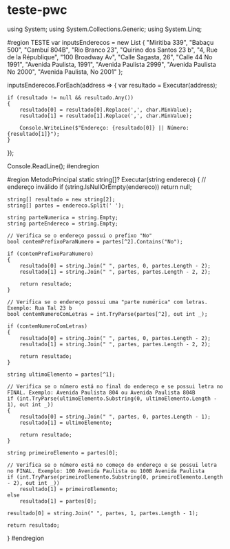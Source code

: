 # teste-pwc

using System;
using System.Collections.Generic;
using System.Linq;

#region TESTE
var inputsEnderecos = new List<string>
{
    "Miritiba 339",
    "Babaçu 500",
    "Cambuí 804B",
    "Rio Branco 23",
    "Quirino dos Santos 23 b",
    "4, Rue de la République",
    "100 Broadway Av",
    "Calle Sagasta, 26",
    "Calle 44 No 1991",
    "Avenida Paulista, 1991",
    "Avenida Paulista 2999",
    "Avenida Paulista No 2000",
    "Avenida Paulista, No 2001"
};

inputsEnderecos.ForEach(address =>
{
    var resultado = Executar(address);

    if (resultado != null && resultado.Any())
    {
        resultado[0] = resultado[0].Replace(',', char.MinValue);
        resultado[1] = resultado[1].Replace(',', char.MinValue);

        Console.WriteLine($"Endereço: {resultado[0]} || Número: {resultado[1]}");
    }
});

Console.ReadLine();
#endregion

#region MetodoPrincipal
static string[]? Executar(string endereco)
{
    // endereço inválido
    if (string.IsNullOrEmpty(endereco))
        return null;

    string[] resultado = new string[2];
    string[] partes = endereco.Split(' ');

    string parteNumerica = string.Empty;
    string parteEndereco = string.Empty;

    // Verifica se o endereço possui o prefixo "No"
    bool contemPrefixoParaNumero = partes[^2].Contains("No");

    if (contemPrefixoParaNumero)
    {
        resultado[0] = string.Join(" ", partes, 0, partes.Length - 2);
        resultado[1] = string.Join(" ", partes, partes.Length - 2, 2);

        return resultado;
    }

    // Verifica se o endereço possui uma "parte numérica" com letras. Exemplo: Rua Tal 23 b
    bool contemNumeroComLetras = int.TryParse(partes[^2], out int _);

    if (contemNumeroComLetras)
    {
        resultado[0] = string.Join(" ", partes, 0, partes.Length - 2);
        resultado[1] = string.Join(" ", partes, partes.Length - 2, 2);

        return resultado;
    }

    string ultimoElemento = partes[^1];

    // Verifica se o número está no final do endereço e se possui letra no FINAL. Exemplo: Avenida Paulista 804 ou Avenida Paulista 804B
    if (int.TryParse(ultimoElemento.Substring(0, ultimoElemento.Length - 1), out int _))
    {
        resultado[0] = string.Join(" ", partes, 0, partes.Length - 1);
        resultado[1] = ultimoElemento;

        return resultado;
    }

    string primeiroElemento = partes[0];

    // Verifica se o número está no começo do endereço e se possui letra no FINAL. Exemplo: 100 Avenida Paulista ou 100B Avenida Paulista
    if (int.TryParse(primeiroElemento.Substring(0, primeiroElemento.Length - 2), out int _))
        resultado[1] = primeiroElemento;
    else
        resultado[1] = partes[0];

    resultado[0] = string.Join(" ", partes, 1, partes.Length - 1);

    return resultado;
}
#endregion


